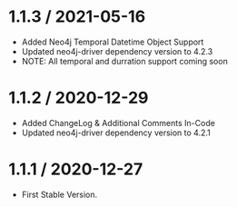 # 1.1.3 / 2021-05-16

- Added Neo4j Temporal Datetime Object Support
- Updated neo4j-driver dependency version to 4.2.3
- NOTE: All temporal and durration support coming soon


# 1.1.2 / 2020-12-29

- Added ChangeLog & Additional Comments In-Code
- Updated neo4j-driver dependency version to 4.2.1


# 1.1.1 / 2020-12-27

- First Stable Version. 